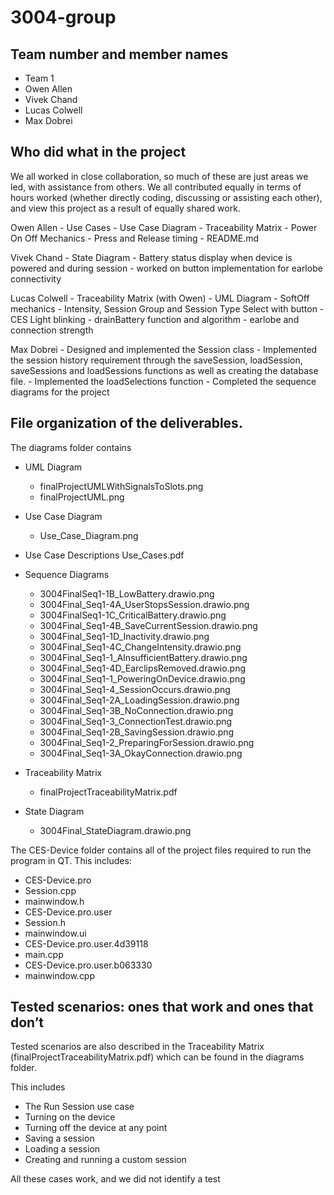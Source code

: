 # 3004-group


## Team number and member names
- Team 1
- Owen Allen
- Vivek Chand
- Lucas Colwell
- Max Dobrei

## Who did what in the project

We all worked in close collaboration, so much of these are just areas we led, with assistance from others. We all contributed equally in terms of hours worked (whether directly coding, discussing or assisting each other), and view this project as a result of equally shared work.

Owen Allen
    - Use Cases
    - Use Case Diagram
    - Traceability Matrix
    - Power On Off Mechanics
    - Press and Release timing
    - README.md

Vivek Chand
    - State Diagram
    - Battery status display when device is powered and during session
    - worked on button implementation for earlobe connectivity

Lucas Colwell
    - Traceability Matrix (with Owen)
    - UML Diagram
    - SoftOff mechanics
    - Intensity, Session Group and Session Type Select with button
    - CES Light blinking
    - drainBattery function and algorithm
    - earlobe and connection strength

Max Dobrei
    - Designed and implemented the Session class
    - Implemented the session history requirement through the saveSession, loadSession, saveSessions and loadSessions functions as well as creating the database file.
    - Implemented the loadSelections function
    - Completed the sequence diagrams for the project
## File organization of the deliverables.

The diagrams folder contains
- UML Diagram
    - finalProjectUMLWithSignalsToSlots.png
    - finalProjectUML.png
- Use Case Diagram
    - Use_Case_Diagram.png
- Use Case Descriptions
    Use_Cases.pdf


- Sequence Diagrams
    - 3004FinalSeq1-1B_LowBattery.drawio.png
    - 3004Final_Seq1-4A_UserStopsSession.drawio.png
    - 3004FinalSeq1-1C_CriticalBattery.drawio.png
    - 3004Final_Seq1-4B_SaveCurrentSession.drawio.png
    - 3004Final_Seq1-1D_Inactivity.drawio.png
    - 3004Final_Seq1-4C_ChangeIntensity.drawio.png
    - 3004Final_Seq1-1_AInsufficientBattery.drawio.png
    - 3004Final_Seq1-4D_EarclipsRemoved.drawio.png
    - 3004Final_Seq1-1_PoweringOnDevice.drawio.png
    - 3004Final_Seq1-4_SessionOccurs.drawio.png
    - 3004Final_Seq1-2A_LoadingSession.drawio.png
    - 3004Final_Seq1-3B_NoConnection.drawio.png
    - 3004Final_Seq1-3_ConnectionTest.drawio.png
    - 3004Final_Seq1-2B_SavingSession.drawio.png
    - 3004Final_Seq1-2_PreparingForSession.drawio.png
    - 3004Final_Seq1-3A_OkayConnection.drawio.png

- Traceability Matrix
    - finalProjectTraceabilityMatrix.pdf
- State Diagram
    - 3004Final_StateDiagram.drawio.png

The CES-Device folder contains all of the project files required to run the program in QT.
This includes:
- CES-Device.pro
- Session.cpp
- mainwindow.h
- CES-Device.pro.user
- Session.h
- mainwindow.ui
- CES-Device.pro.user.4d39118
- main.cpp
- CES-Device.pro.user.b063330
- mainwindow.cpp


## Tested scenarios: ones that work and ones that don’t
Tested scenarios are also described in the Traceability Matrix (finalProjectTraceabilityMatrix.pdf) which can be found in the diagrams folder.

This includes
- The Run Session use case
- Turning on the device
- Turning off the device at any point
- Saving a session
- Loading a session
- Creating and running a custom session

All these cases work, and we did not identify a test